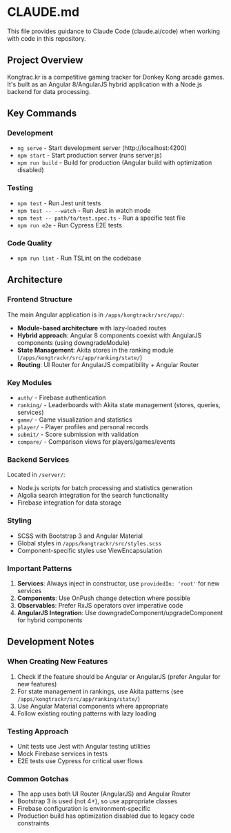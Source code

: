 # CLAUDE.md

This file provides guidance to Claude Code (claude.ai/code) when working with code in this repository.

## Project Overview

Kongtrac.kr is a competitive gaming tracker for Donkey Kong arcade games. It's built as an Angular 8/AngularJS hybrid application with a Node.js backend for data processing.

## Key Commands

### Development
- `ng serve` - Start development server (http://localhost:4200)
- `npm start` - Start production server (runs server.js)
- `npm run build` - Build for production (Angular build with optimization disabled)

### Testing
- `npm test` - Run Jest unit tests
- `npm test -- --watch` - Run Jest in watch mode
- `npm test -- path/to/test.spec.ts` - Run a specific test file
- `npm run e2e` - Run Cypress E2E tests

### Code Quality
- `npm run lint` - Run TSLint on the codebase

## Architecture

### Frontend Structure
The main Angular application is in `/apps/kongtrackr/src/app/`:
- **Module-based architecture** with lazy-loaded routes
- **Hybrid approach**: Angular 8 components coexist with AngularJS components (using downgradeModule)
- **State Management**: Akita stores in the ranking module (`/apps/kongtrackr/src/app/ranking/state/`)
- **Routing**: UI Router for AngularJS compatibility + Angular Router

### Key Modules
- `auth/` - Firebase authentication
- `ranking/` - Leaderboards with Akita state management (stores, queries, services)
- `game/` - Game visualization and statistics
- `player/` - Player profiles and personal records
- `submit/` - Score submission with validation
- `compare/` - Comparison views for players/games/events

### Backend Services
Located in `/server/`:
- Node.js scripts for batch processing and statistics generation
- Algolia search integration for the search functionality
- Firebase integration for data storage

### Styling
- SCSS with Bootstrap 3 and Angular Material
- Global styles in `/apps/kongtrackr/src/styles.scss`
- Component-specific styles use ViewEncapsulation

### Important Patterns
1. **Services**: Always inject in constructor, use `providedIn: 'root'` for new services
2. **Components**: Use OnPush change detection where possible
3. **Observables**: Prefer RxJS operators over imperative code
4. **AngularJS Integration**: Use downgradeComponent/upgradeComponent for hybrid components

## Development Notes

### When Creating New Features
1. Check if the feature should be Angular or AngularJS (prefer Angular for new features)
2. For state management in rankings, use Akita patterns (see `/apps/kongtrackr/src/app/ranking/state/`)
3. Use Angular Material components where appropriate
4. Follow existing routing patterns with lazy loading

### Testing Approach
- Unit tests use Jest with Angular testing utilities
- Mock Firebase services in tests
- E2E tests use Cypress for critical user flows

### Common Gotchas
- The app uses both UI Router (AngularJS) and Angular Router
- Bootstrap 3 is used (not 4+), so use appropriate classes
- Firebase configuration is environment-specific
- Production build has optimization disabled due to legacy code constraints